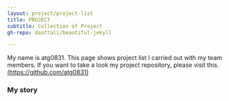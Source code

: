 ```yaml
---
layout: project/project-list
title: PROJECT
subtitle: Collection of Project
gh-repo: daattali/beautiful-jekyll

---
```

My name is atg0831.
This page shows project list I carried out with my team members.
If you want to take a look my project repository, please visit this.
[(https://github.com/atg0831)](https://github.com/atg0831) 


### My story

